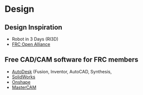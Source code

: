 # Design

## Design Inspiration
* Robot in 3 Days (RI3D)
* [FRC Open Alliance](https://www.chiefdelphi.com/c/first/open-alliance/89)

## Free CAD/CAM software for FRC members
* [AutoDesk](https://www.autodesk.com/education/competitions/first) (Fusion, Inventor, AutoCAD, Synthesis, 
* [SolidWorks](https://www.solidworks.com/product/students/free-solidworks-first-robotics-teams)
* [Onshape](https://www.onshape.com/en/education/robotics)
* [MasterCAM](https://www.mastercam.com/community/competitions/first-robotics/)


